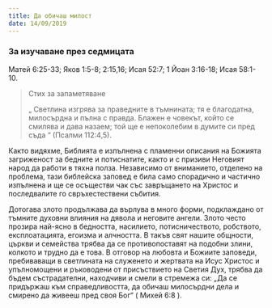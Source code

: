 ```yaml
---
title: Да обичаш милост
date: 14/09/2019
---
```


### За изучаване през седмицата
Матей 6:25-33; Яков 1:5-8; 2:15,16; Исая 52:7; 1 Йоан 3:16-18; Исая 58:1-10.

> <p>Стих за запаметяване</p>
> „ Светлина изгрява за праведните в тъмнината; тя е благодатна, милосърдна и пълна с правда. Блажен е човекът, който се смилява и дава назаем; той ще е непоколебим в думите си пред съда “ (Псалми 112:4,5).

Както видяхме, Библията е изпълнена с пламенни описания на Божията загриженост за бедните и потиснатите, както и с призиви Неговият народ да работи в тяхна полза. Независимо от вниманието, отделено на проблема, тази библейска заповед е била само спорадично и частично изпълнена и ще се осъществи чак със завръщането на Христос и последвалите го свръхестествени събития.

Дотогава злото продължава да върлува в много форми, подклаждано от тъмните духовни влияния на дявола и неговите ангели. Злото често прозира най-ясно в бедността, насилието, потисничеството, робството, експлоатацията, егоизма и алчността. В такъв свят нашите общности, църкви и семейства трябва да се противопоставят на подобни злини, колкото и трудно да е това. В отговор на любовта и Божиите заповеди, пребиваващи в светлината на служенето и жертвата на Исус Христос и упълномощени и ръководени от присъствието на Светия Дух, трябва да бъдем състрадателни, находчиви и смели в стремежа си: „Да се придържаш към справедливостта, да обичаш милосърдни дела и смирено да живееш пред своя Бог“ ( Михей 6:8 ).
